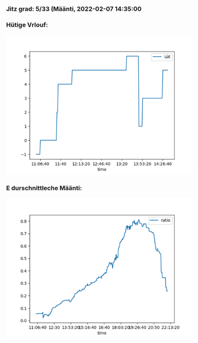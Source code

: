 ### Jitz grad: 5/33 (Määnti, 2022-02-07 14:35:00

### Hütige Vrlouf:
![Graph](Today.png)

### E durschnittleche Määnti:
![Graph](Määnti.png)